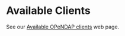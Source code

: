 # Available Clients

See our
[Available OPeNDAP clients](https://www.opendap.org/support/OPeNDAP-clients)
web page.
